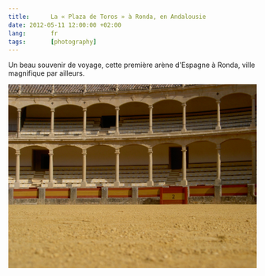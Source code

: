 ```yaml
---
title:      La « Plaza de Toros » à Ronda, en Andalousie
date: 2012-05-11 12:00:00 +02:00
lang:       fr
tags:       [photography]
---
```


Un beau souvenir de voyage, cette première arène d'Espagne à Ronda, ville magnifique par ailleurs.

![](la_plaza_de_toros_a_ronda.jpg)

